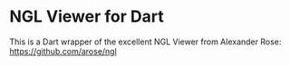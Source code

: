 NGL Viewer for Dart
===================
This is a Dart wrapper of the excellent NGL Viewer from Alexander Rose:
https://github.com/arose/ngl
